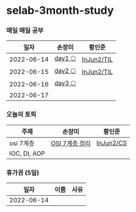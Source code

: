 # selab-3month-study

### 매일 매일 공부
|일자|손장미|황인준|
|---|---|---|
|2022-06-14|[day1 🌕](https://velog.io/@newbiekim/day1-00l6xhnd)|[InJun2/TIL](https://github.com/InJun2/TIL/tree/main/todo-list)|
|2022-06-15|[day2 🌕](https://velog.io/@newbiekim/day2-ib73kup2)|[InJun2/TIL](https://github.com/InJun2/TIL/tree/main/todo-list)|
|2022-06-16|[day3 🌕](https://velog.io/@newbiekim/day3-q36l7vzk)||
|2022-06-17|||



<!--
|테스트1|테스트2|테스트3|
|테스트1|테스트2|테스트3|
-->

### 오늘의 토픽
|주제|손장미|황인준|
|---|---|---|
|osi 7계층|[OSI 7계층 정리](https://unequaled-peach-7e5.notion.site/OSI-7-73ec37a6550c44a0b078a83525e53b53)|[InJun2/CS](https://github.com/InJun2/TIL/blob/main/CS-topic/network/OSI-7Layer.md)|
|IOC, DI, AOP||

### 휴가권 (5일)
|일자|이름|사유|
|---|---|---|
|2022-06-14|||
